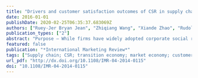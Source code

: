 ```yaml
---
title: "Drivers and customer satisfaction outcomes of CSR in supply chains in different institutional contexts: a comparison between China and Taiwan"
date: 2016-01-01
publishDate: 2020-02-25T06:35:37.683069Z
authors: ["Ruey-Jer Bryan Jean", "Zhiqiang Wang", "Xiande Zhao", "Rudolf R. Sinkovics"]
publication_types: ["2"]
abstract: "Purpose – While firms have widely adopted corporate social responsibility (CSR) initiatives in their supply chains, there is little work simultaneously examining the drivers and outcomes of such initiatives. Specifically, it is not clear how different institutional contexts may shape them. The purpose of this paper is to examine the drivers and performance outcomes of CSR in supply chains in two different institutional contexts: Mainland China (a transition economy) and Taiwan (a market economy). Design/methodology/approach – Data were collected from Mainland Chinese and Taiwanese manufacturing factories engaging in CSR in supply chains. Relationships are examined using \"softmodeling” partial least squares analysis. Findings – The findings suggest that CSR in supply chains positively impact on customer satisfaction in both Mainland China and Taiwan. Yet, the influence on CSR in supply chains of different drivers differs according to institutional context. In the transition economy of China, CSR initiatives are driven by regulatory and efficiency forces but not by the competitive advantage force. In contrast, in the market economy of Taiwan, CSR initiatives are driven by the competitive advantage force but not by the other two. Research limitations/implications – This paper provides some empirical evidence of the influence of different institutional contexts on CSR initiatives and their impact on customer satisfaction. The research contributes to the emerging theme of institutional theory in international marketing. Practical implications – Managers should be aware that different institutional contexts may shape firms’ CSR in supply chains. However, CSR in supply chains does matter in terms of enhancing customer satisfaction in all institutional contexts. Originality/value – The authors develop and test a framework of drivers and customer satisfaction outcomes of CSR in supply chains in both a transition and a market economy. Keywords Corporate social responsibility, Supply chain management, Taiwan, Transition economy, Customer satisfaction, Market economy, Institutional difference Paper type Research paper"
featured: false
publication: "*International Marketing Review*"
tags: ["Supply chain; CSR; transition economy; market economy; customer satisfaction; institutional difference"]
url_pdf: "http://dx.doi.org/10.1108/IMR-04-2014-0115"
doi: "10.1108/IMR-04-2014-0115"
---
```


